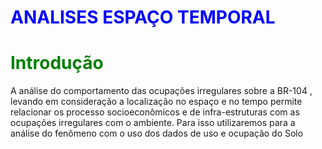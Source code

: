 # <font color='blue'>ANALISES ESPAÇO TEMPORAL</font>

# <font color='Green'> Introdução</font>

A análise do comportamento das  ocupações irregulares sobre a BR-104 , levando em consideração a localização no espaço e no tempo permite relacionar os processo  socioeconômicos e de infra-estruturas com as ocupações irregulares com o ambiente.
	Para isso utilizaremos para a análise do fenômeno  com o uso dos dados de uso e ocupação do Solo




<!--stackedit_data:
eyJoaXN0b3J5IjpbNjA3MjE2MTI2LDExMzE1NTk1MDEsLTIxMj
EyOTA3OTJdfQ==
-->
